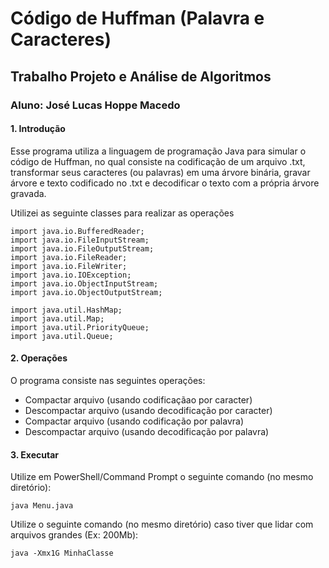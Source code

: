 # Código de Huffman (Palavra e Caracteres)

## Trabalho Projeto e Análise de Algoritmos

### Aluno: José Lucas Hoppe Macedo

#### 1. Introdução

Esse programa utiliza a linguagem de programação Java para simular o código de Huffman, no qual consiste na codificação de um arquivo .txt, transformar seus caracteres (ou palavras) em uma árvore binária, gravar árvore e texto codificado no .txt e decodificar o texto com a própria árvore gravada.

Utilizei as seguinte classes para realizar as operações

    import java.io.BufferedReader;
    import java.io.FileInputStream;
    import java.io.FileOutputStream;
    import java.io.FileReader;
    import java.io.FileWriter;
    import java.io.IOException;
    import java.io.ObjectInputStream;
    import java.io.ObjectOutputStream;

    import java.util.HashMap;
    import java.util.Map;
    import java.util.PriorityQueue;
    import java.util.Queue;

#### 2. Operações

O programa consiste nas seguintes operações:

- Compactar arquivo (usando codificaçãao por caracter)
- Descompactar arquivo (usando decodificação por caracter)
- Compactar arquivo (usando codificação por palavra)
- Descompactar arquivo (usando decodificação por palavra)

#### 3. Executar

Utilize em PowerShell/Command Prompt o seguinte comando (no mesmo diretório):

    java Menu.java

Utilize o seguinte comando (no mesmo diretório) caso tiver que lidar com arquivos grandes (Ex: 200Mb):

    java -Xmx1G MinhaClasse